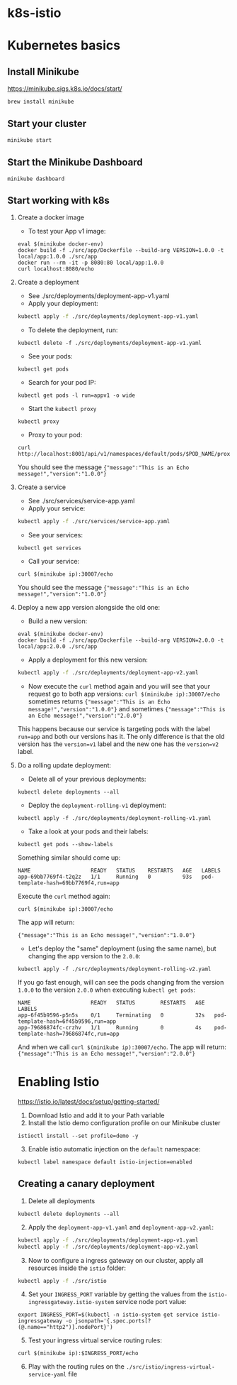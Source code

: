 # k8s-istio

# Kubernetes basics

## Install Minikube
https://minikube.sigs.k8s.io/docs/start/

```sh
brew install minikube
```

## Start your cluster 

```sh
minikube start
```

## Start the Minikube Dashboard

```
minikube dashboard
```
## Start working with k8s
1. Create a docker image

    * To test your App v1 image:
    ```
    eval $(minikube docker-env)
    docker build -f ./src/app/Dockerfile --build-arg VERSION=1.0.0 -t local/app:1.0.0 ./src/app
    docker run --rm -it -p 8080:80 local/app:1.0.0
    curl localhost:8080/echo 
    ```

2. Create a deployment
    * See ./src/deployments/deployment-app-v1.yaml
    * Apply your deployment:
    ```sh
    kubectl apply -f ./src/deployments/deployment-app-v1.yaml
    ```
    * To delete the deployment, run:
    ```
    kubectl delete -f ./src/deployments/deployment-app-v1.yaml
    ```

    * See your pods:
    ```
    kubectl get pods
    ```
    * Search for your pod IP:
    ```
    kubectl get pods -l run=appv1 -o wide
    ```
    * Start the `kubectl proxy`
    ```
    kubectl proxy
    ```
    * Proxy to your pod:
    ```
    curl http://localhost:8001/api/v1/namespaces/default/pods/$POD_NAME/proxy/echo
    ```
    You should see the message `{"message":"This is an Echo message!","version":"1.0.0"}` 
3. Create a service
    * See ./src/services/service-app.yaml
    * Apply your service:
    ```sh
    kubectl apply -f ./src/services/service-app.yaml
    ```

    * See your services:
    ```
    kubectl get services
    ```
    * Call your service:
    ```
    curl $(minikube ip):30007/echo
    ```
    You should see the message `{"message":"This is an Echo message!","version":"1.0.0"}` 

4. Deploy a new app version alongside the old one:
    * Build a new version:
    ```
    eval $(minikube docker-env)
    docker build -f ./src/app/Dockerfile --build-arg VERSION=2.0.0 -t local/app:2.0.0 ./src/app
    ``` 
    * Apply a deployment for this new version:
    ```sh
    kubectl apply -f ./src/deployments/deployment-app-v2.yaml
    ```
    * Now execute the `curl` method again and you will see that your request go to both app versions: 
    `curl $(minikube ip):30007/echo` sometimes returns `{"message":"This is an Echo message!","version":"1.0.0"}` and sometimes `{"message":"This is an Echo message!","version":"2.0.0"}`

    This happens because our service is targeting pods with the label `run=app` and both our versions has it. The only difference is that the old version has the `version=v1` label and the new one has the `version=v2` label.

5. Do a rolling update deployment:
    * Delete all of your previous deployments:
    ```
    kubectl delete deployments --all
    ```
    * Deploy the `deployment-rolling-v1` deployment:
    ```
    kubectl apply -f ./src/deployments/deployment-rolling-v1.yaml
    ```
    * Take a look at your pods and their labels: 
    ```
    kubectl get pods --show-labels
    ```
    Something similar should come up:
    ```
    NAME                   READY   STATUS    RESTARTS   AGE   LABELS
    app-69bb7769f4-t2q2z   1/1     Running   0          93s   pod-template-hash=69bb7769f4,run=app
    ```
    Execute the `curl` method again:
    ```
    curl $(minikube ip):30007/echo
    ```
    The app will return:
    ```
    {"message":"This is an Echo message!","version":"1.0.0"}
    ```

    * Let's deploy the "same" deployment (using the same name), but changing the app version to the `2.0.0`:
    ```
    kubectl apply -f ./src/deployments/deployment-rolling-v2.yaml
    ```
    If you go fast enough, will can see the pods changing from the version `1.0.0` to the version `2.0.0` when executing `kubectl get pods`:
    ```
    NAME                   READY   STATUS        RESTARTS   AGE   LABELS
    app-6f45b9596-p5n5s    0/1     Terminating   0          32s   pod-template-hash=6f45b9596,run=app
    app-79686874fc-crzhv   1/1     Running       0          4s    pod-template-hash=79686874fc,run=app
    ```
    And when we call `curl $(minikube ip):30007/echo`. The app will return: `{"message":"This is an Echo message!","version":"2.0.0"}`

    # Enabling Istio

    https://istio.io/latest/docs/setup/getting-started/
    1. Download Istio and add it to your Path variable
    2. Install the Istio demo configuration profile on our Minikube cluster
    ```
    istioctl install --set profile=demo -y
    ```
    3. Enable istio automatic injection on the `default` namespace:
    ```
    kubectl label namespace default istio-injection=enabled
    ```

    ## Creating a canary deployment
    1. Delete all deployments
    ```
    kubectl delete deployments --all
    ```
    2. Apply the `deployment-app-v1.yaml` and `deployment-app-v2.yaml`:
    ```sh
    kubectl apply -f ./src/deployments/deployment-app-v1.yaml
    kubectl apply -f ./src/deployments/deployment-app-v2.yaml
    ```
    3. Now to configure a ingress gateway on our cluster, apply all resources inside the `istio` folder:

    ```sh
    kubectl apply -f ./src/istio
    ```
    4. Set your `INGRESS_PORT` variable by getting the values from the `istio-ingressgateway.istio-system` service node port value:
    ```
    export INGRESS_PORT=$(kubectl -n istio-system get service istio-ingressgateway -o jsonpath='{.spec.ports[?(@.name=="http2")].nodePort}')
    ```
    5. Test your ingress virtual service routing rules:
    ```
    curl $(minikube ip):$INGRESS_PORT/echo
    ```
    6. Play with the routing rules on the `./src/istio/ingress-virtual-service-yaml` file